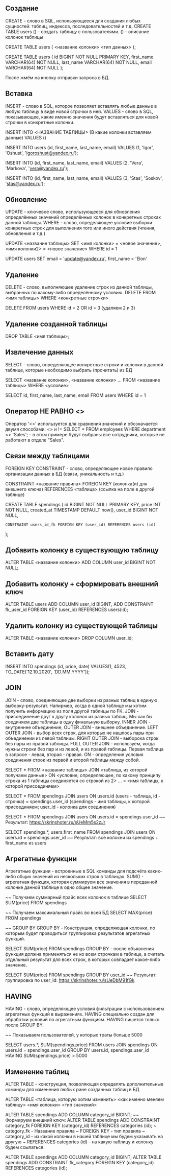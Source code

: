 ## Создание
CREATE - слово в SQL, использующееся для создания любых сущностей: таблиц, индексов, последовательностей и т.д.
CREATE TABLE users () - создать таблицу с пользователями. () - описание колонок таблицы

CREATE TABLE users (
    <название колонки> <тип данных> 
);

CREATE TABLE users (
    id BIGINT NOT NULL PRIMARY KEY,
    first_name VARCHAR(64) NOT NULL,
    last_name VARCHAR(64) NOT NULL,
    email VARCHAR(64) NOT NULL
);

После жмём на кнопку отправки запроса в БД.

## Вставка
INSERT - слово в SQL, которое позволяет вставлять любые данные в любую таблицу в виде новой строчки в ней.
VALUES - слово в SQL, показывающее, какие именно значения будут вставляться для новой строчки в конкретные колонки.

INSERT INTO <НАЗВАНИЕ ТАБЛИЦЫ> (В какие колонки вставляем данные)
VALUES ()

INSERT INTO users (id, first_name, last_name, email)
VALUES (1, 'Igor', 'Oshust', 'igoroshust@yandex.ru');

INSERT INTO (id, first_name, last_name, email)
VALUES (2, 'Vera', 'Markova', 'vera@yandex.ru');

INSERT INTO (id, first_name, last_name, email)
VALUES (3, 'Stas', 'Soskov', 'stas@yandex.ru');

## Обновление
UPDATE - ключевое слово, использующееся для обновления определённых значений определённых колонок в конкретных строках данной таблицы.
WHERE - слово, определяющее условие выборки конкретных строк для выполнения того или иного действия (чтения, обновления и т.д.)

UPDATE <название таблицы> SET 
<имя колонки> = <новое значение>, <имя колонки2> = <новое значение>
WHERE id = 1

UPDATE users SET
email = 'update@yandex.ru', first_name = 'Elon'

## Удаление
DELETE - слово, выполняющее удаление строк из данной таблицы, выбранных по какому-либо определённому условию.
DELETE FROM <имя таблицы>
WHERE <конкретные строчки>

DELETE FROM users
WHERE id = 2 OR id = 3 (удаляем 2 и 3)

## Удаление созданной таблицы
DROP TABLE <имя таблицы>;

## Извлечение данных
SELECT - слово, определяющее конкретные строки и колонки в данной таблице, которые необходимо выбрать (прочитать) из БД

SELECT <название колонки>, <название колонки> ... FROM <название таблицы>
WHERE <условие>

SELECT id, first_name, last_name, email FROM users
WHERE id = 1

## Оператор НЕ РАВНО <>
Оператор '<>' используется для сравнения значений и обозначается двумя способами: <> и !=
SELECT * FROM employees
WHERE department <> 'Sales'; - в этом примере будут выбраны все сотрудники, которые не работают в отделе "Sales".

## Связи между таблицами
FOREIGN KEY
CONSTRAINT - слово, определяющее новое правило организации данных в БД (связи, уникальность и т.д.)

CONSTRAINT <название правила> FOREIGN KEY (колонка(и) для внешнего ключа) REFERENCES <таблица> (ссылка на поле в другой таблице)


CREATE TABLE spendings (
	id BIGINT NOT NULL PRIMARY KEY,
	price INT NOT NULL,
	created_at TIMESTAMP DEFAULT now(),
	user_id BIGINT NOT NULL,

	CONSTRAINT users_id_fk FOREIGN KEY (user_id) REFERENCES users (id)
);



## Добавить колонку в существующую таблицу
ALTER TABLE <название колонки>
ADD COLUMN user_id BIGINT NOT NULL;

## Добавить колонку + сформировать внешний ключ
ALTER TABLE users
ADD COLUMN user_id BIGINT,
ADD CONSTRAINT fk_user_id FOREIGN KEY (user_id) REFERENCES users(id);

## Удалить колонку из существующей таблицы
ALTER TABLE <название колонки>
DROP COLUMN user_id;


## Вставить дату
INSERT INTO spendings (id, price, date)
VALUES(1, 4523, TO_DATE('12.10.2020', 'DD.MM.YYYY'));


## JOIN
JOIN - слово, соединяющее две выборки из разных таблиц в единую выборку-результат.
Напирмер, когда в одной таблице мы хотим получить информацию из поля другой таблицы по FK.
JOIN - присоединение друг к другу колонок из разных таблиц. Мы как бы соединяем две таблицы в одну финальную выборку.
INNER JOIN - внутреннее объединение, OUTER JOIN - внешнее объединение.
LEFT OUTER JOIN - выбор всех строк, для которых не нашлось пары при объединении из левой таблицы. 
RIGHT OUTER JOIN - выборока строк без пары из правой таблицы.
FULL OUTER JOIN - используем, когда нужны строки без пар и из левой, и из правой таблицы.
Первая таблица в запросе - левая, вторая - правая.
ON - определение условия соединения строк из первой и второй таблицы между собой. 

SELECT * FROM <название таблицы>
JOIN <таблица, из которой получаем данные> ON <условие, определяющее, по какому принципу строка из 1 таблицы соединяется со строкой из 2>
... = <имя таблицы, к которой присоединяем>


SELECT * FROM spendings
JOIN users ON users.id (users - таблица, id - строчка) = spendings.user_id (spendings - имя таблицы, к которой присоединяем; user_id - колонка для соединения)

SELECT * FROM spendings
JOIN users ON users.id = spendings.user_id
~~ Результат: https://skrinshoter.ru/sUeMm5s2zJr

SELECT spendings.*, users.first_name FROM spendings
JOIN users ON users.id = spendings.user_id
~~ Результат: все колокни из spendings + first_name из users


## Агрегатные функции
Агрегатные функции - встроенные в SQL команды для подсчёта каких-либо общих значений из нескольких строк в таблицах.
SUM() - агрегатная функция, которая суммируем все значения в переданной колонке данной таблице в одно общее значение.

~~ Получаем суммарный прайс всех колонок в таблице
SELECT SUM(price) FROM spendings

~~ Получаем максимальный прайс во всей БД
SELECT MAX(price) FROM spendings

~~ GROUP BY
GROUP BY - Конструкция, определяющая колонки, по которым будет проводиться группировка результатов агрегатных функций.

SELECT SUM(price) FROM spendings
GROUP BY - после объявления функция должна применяться не ко всем строчкам в таблице, а считать отдельный результат для всех строк, в которых совпадает какое-либо значение.

SELECT SUM(price) FROM spendings
GROUP BY user_id
~~ Результат: группировка по user_id: https://skrinshoter.ru/sUeDbM91fGk

## HAVING
HAVING - слово, определяющее условия фильтрации с использованием агрегатных функций в выражениях.
HAVING специально создан для обработки условий по агрегатным функциям.
HAVING пишется только после GROUP BY.

~~ Показываем пользователей, у которых траты больше 5000

SELECT users.*, SUM(spendings.price) FROM users
JOIN spendings ON users.id = spendings.user_id
GROUP BY users.id, spendings.user_id
HAVING SUM(spendings.price) > 5000

## Изменение таблиц
ALTER TABLE - конструкция, позволяющая определять дополнительные команды для изменения любых ране созданных таблиц в БД

ALTER TABLE <таблица, которую хотим изменить> <как именно меняем таблицу> <имя колонки> <тип значений>

ALTER TABLE spendings ADD COLUMN category_id BIGINT;
~~ Формируем внешний ключ:
ALTER TABLE spendings ADD CONSTRAINT category_fk FOREIGN KEY (category_id) REFERENCES categories (id);
~ category_fk - Название правила
~ FOREIGN KEY - тип правила
~ category_id - из какой колонки в нашей таблице мы будем указывать на другую
~ REFERENCES categories (id) - на какую таблицу и колонку будем ссылаться.

ALTER TABLE spendings ADD COLUMN category_id BIGINT;
ALTER TABLE spendings ADD CONSTRAINT fk_category FOREIGN KEY (category_id) REFERENCES categories (id);